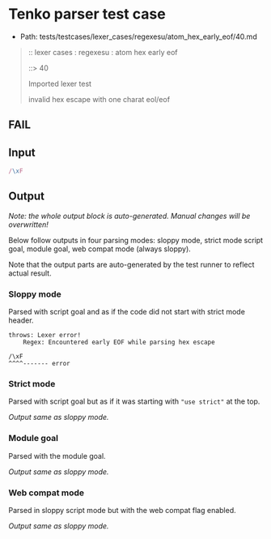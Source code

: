 # Tenko parser test case

- Path: tests/testcases/lexer_cases/regexesu/atom_hex_early_eof/40.md

> :: lexer cases : regexesu : atom hex early eof
>
> ::> 40
>
> Imported lexer test
>
> invalid hex escape with one charat eol/eof

## FAIL

## Input

`````js
/\xF
`````

## Output

_Note: the whole output block is auto-generated. Manual changes will be overwritten!_

Below follow outputs in four parsing modes: sloppy mode, strict mode script goal, module goal, web compat mode (always sloppy).

Note that the output parts are auto-generated by the test runner to reflect actual result.

### Sloppy mode

Parsed with script goal and as if the code did not start with strict mode header.

`````
throws: Lexer error!
    Regex: Encountered early EOF while parsing hex escape

/\xF
^^^^------- error
`````

### Strict mode

Parsed with script goal but as if it was starting with `"use strict"` at the top.

_Output same as sloppy mode._

### Module goal

Parsed with the module goal.

_Output same as sloppy mode._

### Web compat mode

Parsed in sloppy script mode but with the web compat flag enabled.

_Output same as sloppy mode._
